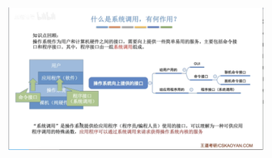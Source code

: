 


![输入图片说明](/imgs/2025-07-26/x1E4gZyzEwRP85zo.png)

<!--stackedit_data:
eyJoaXN0b3J5IjpbLTE4NTg0MDUwNjFdfQ==
-->